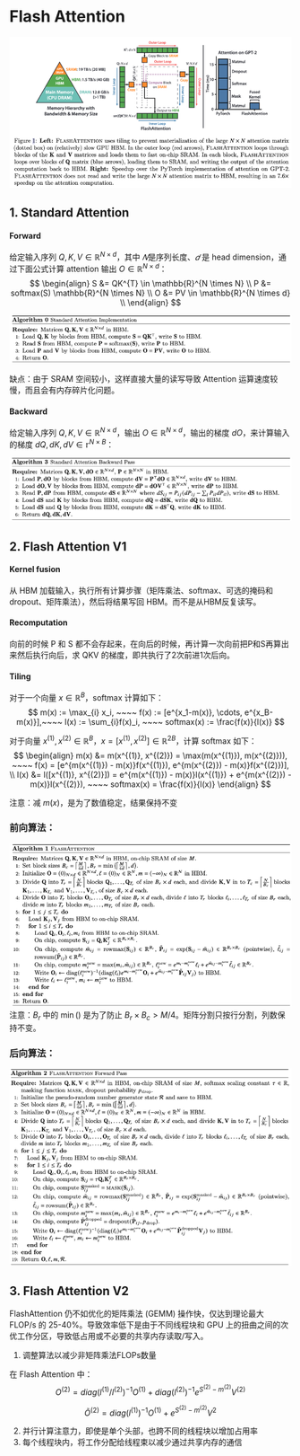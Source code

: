 # Flash Attention

![](/imgs/llm/flash_att/f_a_1.png)

## 1. Standard Attention 
#### Forward
给定输入序列 $Q, K, V \in \mathbb{R}^{N \times d}$，其中 $𝑁$是序列长度、$𝑑$ 是 head dimension，通过下面公式计算 attention 输出 $O \in \mathbb{R}^{N \times d}$：
$$
\begin{align}
S &= QK^{T} \in \mathbb{R}^{N \times N} \\
P &= softmax(S) \mathbb{R}^{N \times N} \\
O &= PV \in \mathbb{R}^{N \times d} \\
\end{align}
$$

![](/imgs/llm/flash_att/f_a_2.png)

缺点：由于 SRAM 空间较小，这样直接大量的读写导致 Attention 运算速度较慢，而且会有内存碎片化问题。

#### Backward
给定输入序列 $Q, K, V \in \mathbb{R}^{N \times d}$，输出 $O \in \mathbb{R}^{N \times d}$，输出的梯度 $dO$，来计算输入的梯度 $dQ, dK, dV \in \mathbb{r}^{N \times B}$：

![](/imgs/llm/flash_att/f_a_3.png)

## 2. Flash Attention V1

#### Kernel fusion
从 HBM 加载输入，执行所有计算步骤（矩阵乘法、softmax、可选的掩码和 dropout、矩阵乘法），然后将结果写回 HBM。而不是从HBM反复读写。

#### Recomputation
向前的时候 P 和 S 都不会存起来，在向后的时候，再计算一次向前把P和S再算出来然后执行向后，求 QKV 的梯度，即共执行了2次前进1次后向。

#### Tiling
对于一个向量 $x \in \mathbb{R}^B$，softmax 计算如下：
$$
m(x) := \max_{i} x_i, ~~~~
f(x) := [e^{x_1-m(x)}, \cdots, e^{x_B-m(x)}],~~~~
l(x) := \sum_{i}f(x)_i, ~~~~
softmax(x) := \frac{f(x)}{l(x)}
$$

对于向量 $x^(1), x^(2) \in \mathbb{R}^B$，$x=[x^{(1)}, x^{(2)}] \in \mathbb{R}^{2B}$，计算 softmax 如下：
$$
\begin{align}
m(x) &= m(x^{(1)}, x^{(2)}) = \max(m(x^{(1)}), m(x^{(2)})), ~~~~
f(x) = [e^{m(x^{(1)}) - m(x)}f(x^{(1)}), e^{m(x^{(2)}) - m(x)}f(x^{(2)})], \\
l(x) &= l([x^{(1)}, x^{(2)}]) = e^{m(x^{(1)}) - m(x)}l(x^{(1)}) + e^{m(x^{(2)}) - m(x)}l(x^{(2)}), ~~~~
softmax(x) = \frac{f(x)}{l(x)}
\end{align}
$$

注意：减 $m(x)$，是为了数值稳定，结果保持不变

### 前向算法：
![](/imgs/llm/flash_att/f_a_4.png)
注意：$B_r$ 中的 $\min()$ 是为了防止 $B_r \times B_c > M/4$。矩阵分割只按行分割，列数保持不变。

### 后向算法：

![](/imgs/llm/flash_att/f_a_5.png)


## 3. Flash Attention V2
FlashAttention 仍不如优化的矩阵乘法 (GEMM) 操作快，仅达到理论最大 FLOP/s 的 25-40%。导致效率低下是由于不同线程块和 GPU 上的扭曲之间的次优工作分区，导致低占用或不必要的共享内存读取/写入。

1. 调整算法以减少非矩阵乘法FLOPs数量

在 Flash Attention 中：
$$
O^{(2)} = diag(l^{(1)} / l^{(2)})^{-1} O^{(1)} + diag(l^{(2)})^{-1} e^{S^{(2)} - m^{(2)}} V^{(2)}
$$

$$
\tilde{O}^{(2)} = diag(l^{(1)})^{-1} O^{(1)} + e^{S^{(2)} - m^{(2)}}V^{2}
$$

2. 并行计算注意力，即使是单个头部，也跨不同的线程块以增加占用率
3. 每个线程块内，将工作分配给线程束以减少通过共享内存的通信


